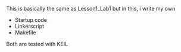 This is basically the same as Lesson1_Lab1 but in this, i write my own 
- Startup code 
- Linkerscript 
- Makefile

Both are tested with KEIL 